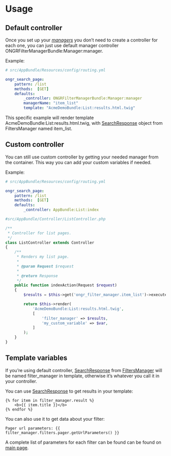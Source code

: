 # Usage

## Default controller

Once you set up your [*managers*] you don’t need to create a controller
for each one, you can just use default manager controller
ONGRFilterManagerBundle:Manager:manager.

Example:

```yaml
# src/AppBundle/Resources/config/routing.yml

ongr_search_page:
    pattern: /list
    methods:  [GET]
    defaults:
        _controller: ONGRFilterManagerBundle:Manager:manager
        managerName: "item_list"
        template: "AcmeDemoBundle:List:results.html.twig"
```

This specific example will render template
AcmeDemoBundle:List:results.html.twig, with [SearchResponse] object from
FiltersManager named item\_list.

## Custom controller

You can still use custom controller by getting your needed manager from
the container. This way you can add your custom variables if needed.

Example:

```yaml
# src/AppBundle/Resources/config/routing.yml

ongr_search_page:
    pattern: /list
    methods:  [GET]
    defaults:
        _controller: AppBundle:List:index
```

```php
#src/AppBundle/Controller/ListController.php

/**
 * Controller for list pages.
 */
class ListController extends Controller
{
    /**
     * Renders my list page.
     *
     * @param Request $request
     *
     * @return Response
     */
    public function indexAction(Request $request)
    {
        $results = $this->get('ongr_filter_manager.item_list')->execute($request);

        return $this->render(
            'AcmeDemoBundle:List:results.html.twig',
            [
                'filter_manager' => $results,
                'my_custom_variable' => $var,
            ]
        );
    }
}
```

## Template variables

If you’re using default controller, [SearchResponse] from
[FiltersManager] will be named filter_manager in template, otherwise
it’s whatever you call it in your controller.

You can use [SearchResponse] to get results in your template:

```twig
{% for item in filter_manager.result %}
    <b>{{ item.title }}</b>
{% endfor %}
```

You can also use it to get data about your filter:

```twig
Pager url parameters: {{ filter_manager.filters.pager.getUrlParameters() }}
```

A complete list of parameters for each filter can be found can be found
on [main page].

  [*managers*]: manager.html
  [SearchResponse]: https://github.com/ongr-io/FilterManagerBundle/blob/master/Search/SearchResponse.php
  [FiltersManager]: https://github.com/ongr-io/FilterManagerBundle/blob/master/Search/FiltersManager.php
  [main page]: index.html#filters